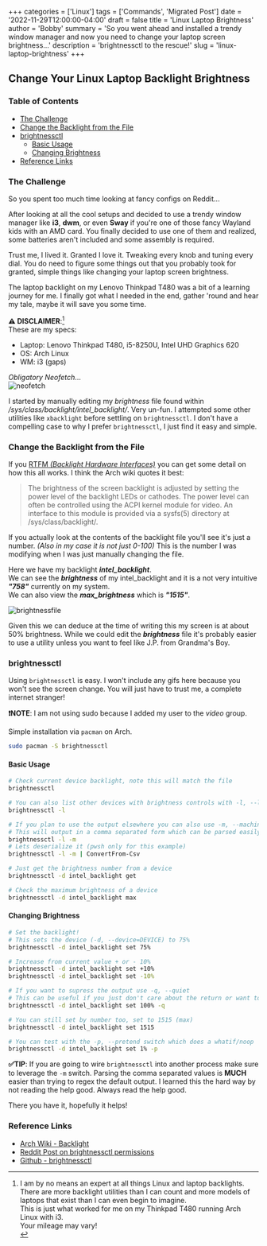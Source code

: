 +++
categories = ['Linux']
tags = ['Commands', 'Migrated Post']
date = '2022-11-29T12:00:00-04:00'
draft = false
title = 'Linux Laptop Brightness'
author = 'Bobby' 
summary = 'So you went ahead and installed a trendy window manager and now you need to change your laptop screen brightness...'
description = 'brightnessctl to the rescue!'
slug = 'linux-laptop-brightness'
+++

## Change Your Linux Laptop Backlight Brightness

### Table of Contents 

<!-- vim-markdown-toc GFM -->

* [The Challenge](#the-challenge)
* [Change the Backlight from the File](#change-the-backlight-from-the-file)
* [brightnessctl](#brightnessctl)
  * [Basic Usage](#basic-usage)
  * [Changing Brightness](#changing-brightness)
* [Reference Links](#reference-links)

<!-- vim-markdown-toc -->

### The Challenge

So you spent too much time looking at fancy configs on Reddit...

After looking at all the cool setups and decided to use a trendy window manager like **i3**, **dwm**, or even **Sway** if you're one of those fancy Wayland kids with an AMD card.
You finally decided to use one of them and realized, some batteries aren't included and some assembly is required.

Trust me, I lived it.  Granted I love it.  Tweaking every knob and tuning every dial.
You do need to figure some things out that you probably took for granted, simple things like changing your laptop screen brightness.

The laptop backlight on my Lenovo Thinkpad T480 was a bit of a learning journey for me.
I finally got what I needed in the end, gather 'round and hear my tale, maybe it will save you some time.

**⚠️  DISCLAIMER**:[^1] <br />
These are my specs:

* Laptop: Lenovo Thinkpad T480, i5-8250U, Intel UHD Graphics 620
* OS: Arch Linux
* WM: i3 (gaps)

_Obligatory Neofetch_... <br />
![neofetch](/posts/linux-laptop-backlight-brightness/neofetch.png)

I started by manually editing my _brightness_ file found within _/sys/class/backlight/intel_backlight/_.  Very un-fun.
I attempted some other utilities like `xbacklight` before settling on `brightnessctl`.
I don't have a compelling case to why I prefer `brightnessctl`, I just find it easy and simple.

### Change the Backlight from the File

If you [RTFM _(Backlight Hardware Interfaces)_](https://wiki.archlinux.org/title/backlight) you can get some detail on how this all works.  I think the Arch wiki quotes it best:

> The brightness of the screen backlight is adjusted by setting the power level of the backlight LEDs or cathodes. The power level can often be controlled using the ACPI kernel module for video. An interface to this module is provided via a sysfs(5) directory at /sys/class/backlight/.

If you actually look at the contents of the backlight file you'll see it's just a number.
_(Also in my case it is not just 0-100)_
This is the number I was modifying when I was just manually changing the file.

Here we have my backlight _**intel_backlight**_. <br />
We can see the _**brightness**_ of my intel_backlight and it is a not very intuitive _**"758"**_ currently on my system. <br />
We can also view the _**max_brightness**_ which is _**"1515"**_. <br />

![brightnessfile](/posts/linux-laptop-backlight-brightness/brightnessfile.gif)

Given this we can deduce at the time of writing this my screen is at about 50% brightness.
While we could edit the _**brightness**_ file it's probably easier to use a utility unless you want to feel like J.P. from Grandma's Boy.

### brightnessctl

Using `brightnessctl` is easy.
I won't include any gifs here because you won't see the screen change.
You will just have to trust me, a complete internet stranger!

**❗NOTE**: I am not using sudo because I added my user to the _video_ group.

Simple installation via `pacman` on Arch.

```bash
sudo pacman -S brightnessctl
```

#### Basic Usage

```bash
# Check current device backlight, note this will match the file 
brightnessctl

# You can also list other devices with brightness controls with -l, --list
brightnessctl -l

# If you plan to use the output elsewhere you can also use -m, --machine-readable
# This will output in a comma separated form which can be parsed easily by other tools
brightnessctl -l -m
# Lets deserialize it (pwsh only for this example)
brightnessctl -l -m | ConvertFrom-Csv

# Just get the brightness number from a device
brightnessctl -d intel_backlight get

# Check the maximum brightness of a device
brightnessctl -d intel_backlight max
```

#### Changing Brightness

```bash
# Set the backlight!
# This sets the device (-d, --device=DEVICE) to 75%
brightnessctl -d intel_backlight set 75%

# Increase from current value + or - 10%
brightnessctl -d intel_backlight set +10%
brightnessctl -d intel_backlight set -10%

# If you want to supress the output use -q, --quiet
# This can be useful if you just don't care about the return or want to wire this into a script
brightnessctl -d intel_backlight set 100% -q

# You can still set by number too, set to 1515 (max)
brightnessctl -d intel_backlight set 1515

# You can test with the -p, --pretend switch which does a whatif/noop
brightnessctl -d intel_backlight set 1% -p
```

**✅TIP**: If you are going to wire `brightnessctl` into another process make sure to leverage the `-m` switch.
Parsing the comma separated values is **MUCH** easier than trying to regex the default output.
I learned this the hard way by not reading the help good.  Always read the help good.

There you have it, hopefully it helps!


### Reference Links


* [Arch Wiki - Backlight](https://wiki.archlinux.org/title/backlight)
* [Reddit Post on brightnessctl permissions](https://www.reddit.com/r/archlinux/comments/fpklbs/brightnessctl_only_works_as_root/)
* [Github - brightnessctl](https://github.com/Hummer12007/brightnessctl)

[^1]:
    I am by no means an expert at all things Linux and laptop backlights. <br />
    There are more backlight utilities than I can count and more models of laptops that exist than I can even begin to imagine. <br />
    This is just what worked for me on my Thinkpad T480 running Arch Linux with i3. <br />
    Your mileage may vary! <br />

